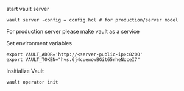 start vault server
```
vault server -config = config.hcl # for production/server model 
```
For production server please make vault as a service

Set environment variables
```
export VAULT_ADDR='http://<server-public-ip>:8200'
export VAULT_TOKEN="hvs.6j4cuewowBGit65rheNoceI7"
```



Insitialize Vault
```
vault operator init
```
